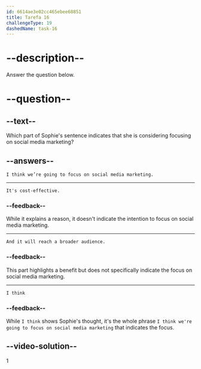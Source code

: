 ```yaml
---
id: 6614ae3e02cc465ebee68851
title: Tarefa 16
challengeType: 19
dashedName: task-16
---
```


<!--
AUDIO REFERENCE:
Sophie: I think we’re going to focus on social media marketing. It's cost-effective, and it will reach a broader audience.
-->

# --description--

Answer the question below.

# --question--

## --text--

Which part of Sophie's sentence indicates that she is considering focusing on social media marketing?

## --answers--

`I think we’re going to focus on social media marketing.`

---

`It's cost-effective.`

### --feedback--

While it explains a reason, it doesn't indicate the intention to focus on social media marketing.

---

`And it will reach a broader audience.`

### --feedback--

This part highlights a benefit but does not specifically indicate the focus on social media marketing.

---

`I think`

### --feedback--

While `I think` shows Sophie's thought, it's the whole phrase `I think we're going to focus on social media marketing` that indicates the focus.

## --video-solution--

1
